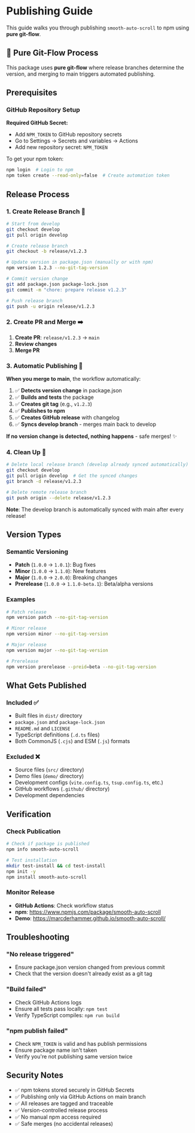 # Publishing Guide

This guide walks you through publishing `smooth-auto-scroll` to npm using **pure git-flow**.

## 🔄 Pure Git-Flow Process

This package uses **pure git-flow** where release branches determine the version, and merging to main triggers automated publishing.

## Prerequisites

### GitHub Repository Setup
**Required GitHub Secret:**
- Add `NPM_TOKEN` to GitHub repository secrets
- Go to Settings → Secrets and variables → Actions
- Add new repository secret: `NPM_TOKEN`

To get your npm token:
```bash
npm login  # Login to npm
npm token create --read-only=false  # Create automation token
```

## Release Process

### 1. Create Release Branch 🌿

```bash
# Start from develop
git checkout develop
git pull origin develop

# Create release branch
git checkout -b release/v1.2.3

# Update version in package.json (manually or with npm)
npm version 1.2.3 --no-git-tag-version

# Commit version change
git add package.json package-lock.json
git commit -m "chore: prepare release v1.2.3"

# Push release branch
git push -u origin release/v1.2.3
```

### 2. Create PR and Merge ➡️

1. **Create PR**: `release/v1.2.3` → `main`
2. **Review changes**
3. **Merge PR**

### 3. Automatic Publishing 🚀

**When you merge to main**, the workflow automatically:

1. ✅ **Detects version change** in package.json
2. ✅ **Builds and tests** the package
3. ✅ **Creates git tag** (e.g., `v1.2.3`)
4. ✅ **Publishes to npm**
5. ✅ **Creates GitHub release** with changelog
6. ✅ **Syncs develop branch** - merges main back to develop

**If no version change is detected, nothing happens** - safe merges! ✨

### 4. Clean Up 🧹

```bash
# Delete local release branch (develop already synced automatically)
git checkout develop
git pull origin develop  # Get the synced changes
git branch -d release/v1.2.3

# Delete remote release branch
git push origin --delete release/v1.2.3
```

**Note**: The develop branch is automatically synced with main after every release!

## Version Types

### Semantic Versioning
- **Patch** (`1.0.0` → `1.0.1`): Bug fixes
- **Minor** (`1.0.0` → `1.1.0`): New features
- **Major** (`1.0.0` → `2.0.0`): Breaking changes
- **Prerelease** (`1.0.0` → `1.1.0-beta.1`): Beta/alpha versions

### Examples
```bash
# Patch release
npm version patch --no-git-tag-version

# Minor release  
npm version minor --no-git-tag-version

# Major release
npm version major --no-git-tag-version

# Prerelease
npm version prerelease --preid=beta --no-git-tag-version
```

## What Gets Published

### Included ✅
- Built files in `dist/` directory
- `package.json` and `package-lock.json`
- `README.md` and `LICENSE`
- TypeScript definitions (`.d.ts` files)
- Both CommonJS (`.cjs`) and ESM (`.js`) formats

### Excluded ❌
- Source files (`src/` directory)
- Demo files (`demo/` directory)
- Development configs (`vite.config.ts`, `tsup.config.ts`, etc.)
- GitHub workflows (`.github/` directory)
- Development dependencies

## Verification

### Check Publication
```bash
# Check if package is published
npm info smooth-auto-scroll

# Test installation
mkdir test-install && cd test-install
npm init -y
npm install smooth-auto-scroll
```

### Monitor Release
- **GitHub Actions**: Check workflow status
- **npm**: https://www.npmjs.com/package/smooth-auto-scroll
- **Demo**: https://marcderhammer.github.io/smooth-auto-scroll/

## Troubleshooting

### "No release triggered"
- Ensure package.json version changed from previous commit
- Check that the version doesn't already exist as a git tag

### "Build failed"
- Check GitHub Actions logs
- Ensure all tests pass locally: `npm test`
- Verify TypeScript compiles: `npm run build`

### "npm publish failed"
- Check `NPM_TOKEN` is valid and has publish permissions
- Ensure package name isn't taken
- Verify you're not publishing same version twice

## Security Notes

- ✅ npm tokens stored securely in GitHub Secrets
- ✅ Publishing only via GitHub Actions on main branch
- ✅ All releases are tagged and traceable
- ✅ Version-controlled release process
- ✅ No manual npm access required
- ✅ Safe merges (no accidental releases)